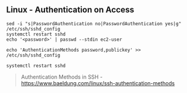 ## Linux - Authentication on Access
```
sed -i "s|PasswordAuthentication no|PasswordAuthentication yes|g" /etc/ssh/sshd_config
systemctl restart sshd
echo '<password>' | passwd --stdin ec2-user
```

```
echo 'AuthenticationMethods password,publickey' >> /etc/ssh/sshd_config
```

```
systemctl restart sshd
```
> Authentication Methods in SSH - https://www.baeldung.com/linux/ssh-authentication-methods